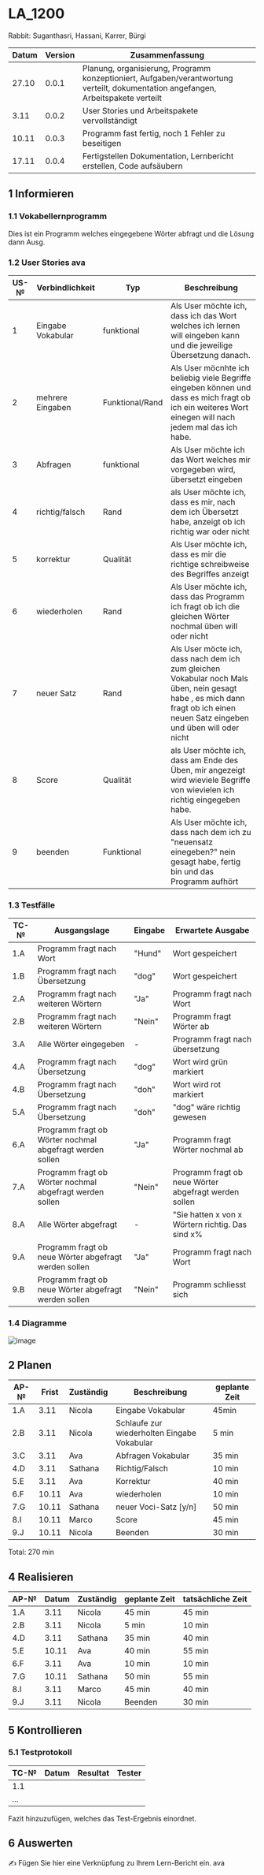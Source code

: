 # LA_1200

Rabbit: Suganthasri, Hassani, Karrer, Bürgi


| Datum | Version | Zusammenfassung                                              |
| ----- | ------- | ------------------------------------------------------------ |
|27.10 | 0.0.1   | Planung, organisierung, Programm konzeptioniert, Aufgaben/verantwortung verteilt, dokumentation angefangen, Arbeitspakete verteilt|
|3.11|0.0.2| User Stories und Arbeitspakete vervollständigt  |
|10.11| 0.0.3 | Programm fast fertig, noch 1 Fehler zu beseitigen|
|17.11| 0.0.4 | Fertigstellen Dokumentation, Lernbericht erstellen, Code aufsäubern|

## 1 Informieren

### 1.1 Vokabellernprogramm

Dies ist ein Programm welches eingegebene Wörter abfragt und die Lösung dann Ausg. 

### 1.2 User Stories ava

| US-№ | Verbindlichkeit | Typ  | Beschreibung                       |
| ---- | --------------- | ---- | ---------------------------------- |
| 1    | Eingabe Vokabular|  funktional    | Als User möchte ich, dass ich das Wort welches ich lernen will eingeben kann und die jeweilige Übersetzung danach. |
| 2  |mehrere Eingaben |Funktional/Rand|  Als User möcnhte ich beliebig viele Begriffe eingeben können und dass es mich fragt ob ich ein weiteres Wort einegen will nach jedem mal das ich habe.|
|3|Abfragen|funktional | Als User möchte ich das Wort welches mir vorgegeben wird, übersetzt eingeben|
|  4 | richtig/falsch | Rand  |als User möchte ich, dass es mir, nach dem ich Übersetzt habe, anzeigt ob ich richtig war oder nicht   |
|5 | korrektur | Qualität|Als User möchte ich, dass es mir die richtige schreibweise des Begriffes anzeigt | 
|6| wiederholen| Rand|Als User möchte ich, dass das Programm  ich fragt ob ich die gleichen Wörter nochmal üben will oder nicht| |
|7|neuer Satz| Rand| Als User möcte ich, dass nach dem ich zum gleichen Vokabular noch Mals üben, nein gesagt habe , es mich dann fragt ob ich einen neuen Satz eingeben und üben will oder nicht|
|8| Score| Qualität| als User möchte ich, dass am Ende des Üben, mir angezeigt wird wieviele Begriffe von wievielen ich richtig eingegeben habe.|
|9| beenden| Funktional |Als User möchte ich, dass nach dem ich zu "neuensatz einegeben?" nein gesagt habe, fertig bin und das Programm aufhört|




### 1.3 Testfälle 

| TC-№ | Ausgangslage | Eingabe | Erwartete Ausgabe |
| ---- | ------------ | ------- | ----------------- |
| 1.A  |Programm fragt nach Wort|"Hund"|Wort gespeichert|
| 1.B  |Programm fragt nach Übersetzung|"dog"|Wort gespeichert|
| 2.A  |Programm fragt nach weiteren Wörtern|"Ja"|Programm fragt nach Wort|
| 2.B  |Programm fragt nach weiteren Wörtern| "Nein"|Programm fragt Wörter ab|
| 3.A  |Alle Wörter eingegeben|-|Programm fragt nach übersetzung|
| 4.A  |Programm fragt nach Übersetzung|"dog"|Wort wird grün markiert|
| 4.B  |Programm fragt nach Übersetzung|"doh"|Wort wird rot markiert|
| 5.A  |Programm fragt nach Übersetzung|"doh"|"dog" wäre richtig gewesen|
| 6.A  |Programm fragt ob Wörter nochmal abgefragt werden sollen|"Ja"|Programm fragt Wörter nochmal ab|
| 7.A  |Programm fragt ob Wörter nochmal abgefragt werden sollen|"Nein"|Programm fragt ob neue Wörter abgefragt werden sollen|
| 8.A  |Alle Wörter abgefragt|-|"Sie hatten x von x Wörtern richtig. Das sind x%|
| 9.A  |Programm fragt ob neue Wörter abgefragt werden sollen|"Ja"|Programm fragt nach Wort|
| 9.B  |Programm fragt ob neue Wörter abgefragt werden sollen|"Nein"|Programm schliesst sich|

### 1.4 Diagramme 
![image](https://user-images.githubusercontent.com/111046257/198239363-194b2d74-c47c-4a1f-8865-942de8d61778.png)

## 2 Planen 

| AP-№ | Frist | Zuständig | Beschreibung     | geplante Zeit |
| ---- | ----- | --------- | ---------------- | ------------- |
| 1.A  | 3.11 |  Nicola   | Eingabe Vokabular |   45min       |
|2.B    |3.11| Nicola  | Schlaufe zur wiederholten Eingabe Vokabular| 5 min|
| 3.C | 3.11 |  Ava| Abfragen Vokabular|   35 min   |
|4.D  | 3.11 |  Sathana  | Richtig/Falsch   |  10 min  |
 |5.E | 3.11| Ava| Korrektur | 40 min|
 |6.F| 10.11| Ava | wiederholen| 10 min|
 |7.G| 10.11| Sathana| neuer Voci-Satz [y/n]| 50 min|
 | 8.I  | 10.11 | Marco  | Score |   45 min    |
 |9.J| 10.11| Nicola| Beenden| 30 min| 


Total: 270 min

## 4 Realisieren 

| AP-№ | Datum | Zuständig | geplante Zeit | tatsächliche Zeit |
| ---- | ----- | --------- | ------------- | ----------------- |
| 1.A  |  3.11  |  Nicola |       45 min        |   45 min  |
| 2.B  |    3.11   | Nicola  |  5 min     |    10 min  |
| 4.D | 3.11| Sathana | 35 min | 40 min |
|5.E| 10.11 | Ava| 40 min| 55 min|
|6.F | 3.11| Ava | 10 min | 10 min |
|7.G| 10.11| Sathana| 50 min| 55 min| 
|8.I | 3.11| Marco| 45 min | 40 min|
| 9.J | 3.11| Nicola| Beenden| 30 min | 20 min|


## 5 Kontrollieren 

### 5.1 Testprotokoll 

| TC-№ | Datum | Resultat | Tester |
| ---- | ----- | -------- | ------ |
| 1.1  |       |          |        |
| ...  |       |          |        |

 Fazit hinzuzufügen, welches das Test-Ergebnis einordnet.


## 6 Auswerten 

✍️ Fügen Sie hier eine Verknüpfung zu Ihrem Lern-Bericht ein. ava
